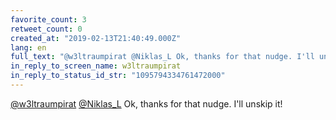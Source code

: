```yaml
---
favorite_count: 3
retweet_count: 0
created_at: "2019-02-13T21:40:49.000Z"
lang: en
full_text: "@w3ltraumpirat @Niklas_L Ok, thanks for that nudge. I'll unskip it!"
in_reply_to_screen_name: w3ltraumpirat
in_reply_to_status_id_str: "1095794334761472000"
---
```


[@w3ltraumpirat](https://twitter.com/w3ltraumpirat)
[@Niklas_L](https://twitter.com/Niklas_L) Ok, thanks for that nudge. I'll unskip
it!

